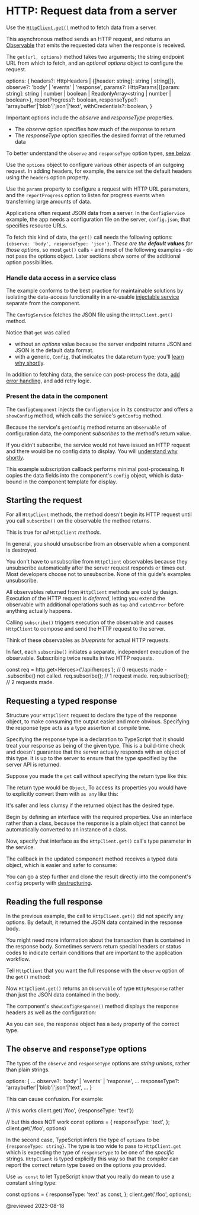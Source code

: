 # HTTP: Request data from a server

Use the [`HttpClient.get()`](api/common/http/HttpClient#get) method to fetch data from a server.

This asynchronous method sends an HTTP request, and returns an [Observable](guide/observables-in-angular) that emits the requested data when the response is received.

The `get(url, options)` method takes two arguments; the string endpoint URL from which to fetch, and an *optional options* object to configure the request.

<code-example format="typescript" language="typescript">

options: {
  headers?: HttpHeaders &verbar; {[header: string]: string &verbar; string[]},
  observe?: 'body' &verbar; 'events' &verbar; 'response',
  params?: HttpParams&verbar;{[param: string]: string &verbar; number &verbar; boolean &verbar; ReadonlyArray&lt;string &verbar; number &verbar; boolean&gt;},
  reportProgress?: boolean,
  responseType?: 'arraybuffer'&verbar;'blob'&verbar;'json'&verbar;'text',
  withCredentials?: boolean,
}

</code-example>

Important options include the *observe* and *responseType* properties.

*   The *observe* option specifies how much of the response to return
*   The *responseType* option specifies the desired format of the returned data

To better understand the `observe` and `responseType` option types, [see below](#string-union-types).

<div class="alert is-helpful">

Use the `options` object to configure various other aspects of an outgoing request.
In adding headers, for example, the service set the default headers using the `headers` option property.

Use the `params` property to configure a request with HTTP URL parameters, and the `reportProgress` option to listen for progress events when transferring large amounts of data.

</div>

Applications often request JSON data from a server.
In the `ConfigService` example, the app needs a configuration file on the server, `config.json`, that specifies resource URLs.

<code-example header="assets/config.json" path="http/src/assets/config.json"></code-example>

To fetch this kind of data, the `get()` call needs the following options: `{observe: 'body', responseType: 'json'}`.
*These are the **default values** for those options*, so most `get()` calls - and most of the following examples - do not pass the options object.
Later sections show some of the additional option possibilities.

<a id="config-service"></a>

### Handle data access in a service class

The example conforms to the best practice for maintainable solutions by isolating the data-access functionality in a re-usable [injectable service](guide/glossary#service "service definition") separate from the component.

The `ConfigService` fetches the JSON file using the `HttpClient.get()` method.

<code-example header="app/config/config.service.ts (getConfig v.1)" path="http/src/app/config/config.service.ts" region="getConfig_1"></code-example>

Notice that `get` was called 
* without an *options* value because the server endpoint returns JSON and JSON is the default data format.
* with a generic, `Config`, that indicates the data return type; you'll [learn why shortly](#typed-response).

In addition to fetching data, the service can post-process the data, 
[add error handling](guide/http-handle-request-errors), 
and add retry logic.

### Present the data in the component

The `ConfigComponent` injects the `ConfigService` in its constructor and offers a `showConfig` method, which calls the  service's  `getConfig` method.

<code-example header="app/config/config.component.ts (showConfig v.1)" path="http/src/app/config/config.component.ts" region="v1"></code-example>

Because the service's `getConfig` method returns an `Observable` of configuration data, the component *subscribes* to the method's return value.

If you didn't subscribe, the service would not have issued an HTTP request and there would be no config data to display. You will [understand why shortly](#always-subscribe).

This example subscription callback performs minimal post-processing.
It copies the data fields into the component's `config` object, which is data-bound in the component template for display.

<a id="always-subscribe"></a>

## Starting the request

For all `HttpClient` methods, the method doesn't begin its HTTP request until you call `subscribe()` on the observable the method returns.

This is true for *all* `HttpClient` *methods*.

<div class="alert is-helpful">

In general, you should unsubscribe from an observable when a component is destroyed.

You don't have to unsubscribe from `HttpClient` observables because they unsubscribe automatically after the server request responds or times out. Most developers choose not to unsubscribe. None of this guide's examples unsubscribe.

</div>

All observables returned from `HttpClient` methods are *cold* by design.
Execution of the HTTP request is *deferred*, letting you extend the observable with additional operations such as  `tap` and `catchError` before anything actually happens.

Calling `subscribe()` triggers execution of the observable and causes `HttpClient` to compose and send the HTTP request to the server.

Think of these observables as *blueprints* for actual HTTP requests.

<div class="alert is-helpful">

In fact, each `subscribe()` initiates a separate, independent execution of the observable.
Subscribing twice results in two HTTP requests.

<code-example format="javascript" language="javascript">

const req = http.get&lt;Heroes&gt;('/api/heroes');
// 0 requests made - .subscribe() not called.
req.subscribe();
// 1 request made.
req.subscribe();
// 2 requests made.

</code-example>

</div>

<a id="typed-response"></a>

## Requesting a typed response

Structure your `HttpClient` request to declare the type of the response object, to make consuming the output easier and more obvious.
Specifying the response type acts as a type assertion at compile time.

<div class="alert is-important">

Specifying the response type is a declaration to TypeScript that it should treat your response as being of the given type.
This is a build-time check and doesn't guarantee that the server actually responds with an object of this type.
It is up to the server to ensure that the type specified by the server API is returned.

</div>

Suppose you made the `get` call without specifying the return type like this:
<code-example header="Config Service - get without result type (not so good)" path="http/src/app/config/config.service.ts" region="untyped_response">
</code-example>

The return type would be `Object`, To access its properties you would have to explicitly convert them with `as any` like this: 

<code-example header="Config Component - without result type (not so good)" path="http/src/app/config/config.component.ts"  region="untyped_response">
</code-example>

It's safer and less clumsy if the returned object has the desired type.

Begin by defining an interface with the required properties.
Use an interface rather than a class, because the response is a plain object that cannot be automatically converted to an instance of a class.

<code-example path="http/src/app/config/config.service.ts" region="config-interface"></code-example>

Now, specify that interface as the `HttpClient.get()` call's type parameter in the service.

<code-example header="Config Service - get with result type (better)" path="http/src/app/config/config.service.ts" region="getConfig_2"></code-example>

The callback in the updated component method receives a typed data object, which is easier and safer to consume:

<code-example header="Config Component - with typed response" path="http/src/app/config/config.component.ts"  region="typed_response">
</code-example>

You can go a step further and clone the result directly into the component's `config` property with [destructuring](https://developer.mozilla.org/en-US/docs/Web/JavaScript/Reference/Operators/Destructuring_assignment#description).

<code-example header="Config Component - with destructured assignment" path="http/src/app/config/config.component.ts" region="v2"></code-example>


## Reading the full response

In the previous example, the call to `HttpClient.get()` did not specify any options.
By default, it returned the JSON data contained in the response body.

You might need more information about the transaction than is contained in the response body.
Sometimes servers return special headers or status codes to indicate certain conditions that are important to the application workflow.

Tell `HttpClient` that you want the full response with the `observe` option of the `get()` method:

<code-example path="http/src/app/config/config.service.ts" region="getConfigResponse"></code-example>

Now `HttpClient.get()` returns an `Observable` of type `HttpResponse` rather than just the JSON data contained in the body.

The component's `showConfigResponse()` method displays the response headers as well as the configuration:

<code-example header="app/config/config.component.ts (showConfigResponse)" path="http/src/app/config/config.component.ts" region="showConfigResponse"></code-example>

As you can see, the response object has a `body` property of the correct type.

<a id="string-union-types"></a>
## The `observe` and `responseType` options

The types of the `observe` and `responseType` options are *string unions*, rather than plain strings.

<code-example format="typescript" language="typescript">

options: {
  &hellip;
  observe?: 'body' &verbar; 'events' &verbar; 'response',
  &hellip;
  responseType?: 'arraybuffer'&verbar;'blob'&verbar;'json'&verbar;'text',
  &hellip;
}

</code-example>

This can cause confusion.
For example:

<code-example format="typescript" language="typescript">

// this works
client.get('/foo', {responseType: 'text'})

// but this does NOT work
const options = {
  responseType: 'text',
};
client.get('/foo', options)

</code-example>

In the second case, TypeScript infers the type of `options` to be `{responseType: string}`.
The type is too wide to pass to `HttpClient.get` which is expecting the type of `responseType` to be one of the *specific* strings.
`HttpClient` is typed explicitly this way so that the compiler can report the correct return type based on the options you provided.

Use `as const` to let TypeScript know that you really do mean to use a constant string type:

<code-example format="typescript" language="typescript">

const options = {
  responseType: 'text' as const,
};
client.get('/foo', options);

</code-example>

</div>

@reviewed 2023-08-18
